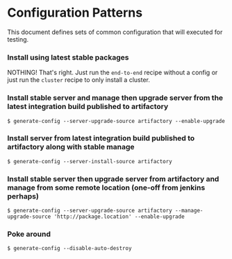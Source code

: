 # Configuration Patterns
This document defines sets of common configuration that will executed for testing.

### Install using latest stable packages
NOTHING!  That's right. Just run the `end-to-end` recipe without a config or 
just run the `cluster` recipe to only install a cluster.

### Install stable server and manage then upgrade server from the latest integration build published to artifactory
```
$ generate-config --server-upgrade-source artifactory --enable-upgrade
```

### Install server from latest integration build published to artifactory along with stable manage
```
$ generate-config --server-install-source artifactory
```

### Install stable server then upgrade server from artifactory and manage from some remote location (one-off from jenkins perhaps)
```
$ generate-config --server-upgrade-source artifactory --manage-upgrade-source 'http://package.location' --enable-upgrade 
```

### Poke around
```
$ generate-config --disable-auto-destroy
```
